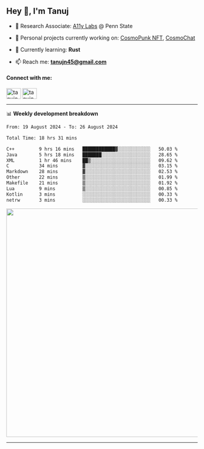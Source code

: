 <h2>Hey 👋, I'm Tanuj</h2>

- 🔬 Research Associate: [A11y Labs](https://a11y.ist.psu.edu/) @ Penn State 

- 🔭 Personal projects currently working on: [CosmoPunk NFT](https://github.com/tanujn45/CosmoNFT), [CosmoChat](https://github.com/tanujn45/CosmoChat)

- 🌱 Currently learning: **Rust**

- 📫 Reach me: **tanujn45@gmail.com**

<h4 align="left">Connect with me:</h4>
<p align="left">
<a href="https://twitter.com/tanujn45" target="blank"><img align="center" src="https://raw.githubusercontent.com/rahuldkjain/github-profile-readme-generator/master/src/images/icons/Social/twitter.svg" alt="tanujn45" height="28" width="38" /></a>
<a href="https://linkedin.com/in/tanujn45" target="blank"><img align="center" src="https://raw.githubusercontent.com/rahuldkjain/github-profile-readme-generator/master/src/images/icons/Social/linked-in-alt.svg" alt="tanujn45" height="28" width="38" /></a>
</p>

-------

📊 **Weekly development breakdown**
<!--START_SECTION:waka-->

```txt
From: 19 August 2024 - To: 26 August 2024

Total Time: 18 hrs 31 mins

C++         9 hrs 16 mins   ████████████▓░░░░░░░░░░░░   50.03 %
Java        5 hrs 18 mins   ███████░░░░░░░░░░░░░░░░░░   28.65 %
XML         1 hr 46 mins    ██▒░░░░░░░░░░░░░░░░░░░░░░   09.62 %
C           34 mins         ▓░░░░░░░░░░░░░░░░░░░░░░░░   03.15 %
Markdown    28 mins         ▓░░░░░░░░░░░░░░░░░░░░░░░░   02.53 %
Other       22 mins         ▒░░░░░░░░░░░░░░░░░░░░░░░░   01.99 %
Makefile    21 mins         ▒░░░░░░░░░░░░░░░░░░░░░░░░   01.92 %
Lua         9 mins          ▒░░░░░░░░░░░░░░░░░░░░░░░░   00.85 %
Kotlin      3 mins          ░░░░░░░░░░░░░░░░░░░░░░░░░   00.33 %
netrw       3 mins          ░░░░░░░░░░░░░░░░░░░░░░░░░   00.33 %
```

<!--END_SECTION:waka-->

<img src="https://wakatime.com/share/@018e9abd-1aa4-4aa6-9db7-5ca3b999e810/4650b67a-98aa-46b4-b598-3d8a2451f0df.svg" width="600"/>

-------

